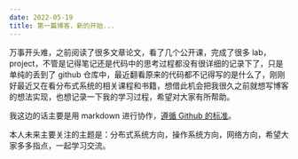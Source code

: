 ```yaml
---
date: 2022-05-19
title: 第一篇博客，新的开始...
---
```


万事开头难，之前阅读了很多文章论文，看了几个公开课，完成了很多 lab，project，不管是记得笔记还是代码中的思考过程都没有很详细的记录下了，只是单纯的丢到了 github 仓库中，最近翻看原来的代码都不记得写的是什么了，刚刚好最近又在看分布式系统的相关课程和书籍，想借此机会把我很久之前就想写博客的想法实现，也想记录一下我的学习过程，希望对大家有所帮助。

我这边的话主要是用 markdown 进行协作，[遵循 Github 的标准](https://docs.github.com/en/get-started/writing-on-github/getting-started-with-writing-and-formatting-on-github/basic-writing-and-formatting-syntax#paragraphs)。

本人未来主要关注的主题是：分布式系统方向，操作系统方向，网络方向，希望大家多多指点，一起学习交流。
